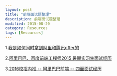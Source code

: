 ```yaml
---
layout: post
title: "前端面试题整理"
description: 前端面试题整理
modified: 2015-08-20
category: Resources
tags: [Resources]
---
```


1.[我是如何同时拿到阿里和腾讯offer的](http://www.cnblogs.com/yuanzm/p/4372898.html)

2.[阿里巴巴、百度前端工程师2015 暑期实习生面试经历](http://zhangwenli.com/blog/2015/04/01/2015-front-end-engineer-interview/)

3.[2016校招内推 -- 阿里巴巴前端 -- 四面面试经历](http://www.cnblogs.com/imwtr/p/4685546.html?utm_source=tuicool)



	